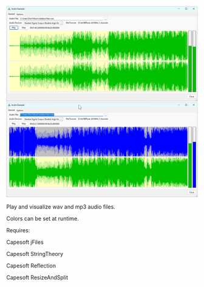 <img src="https://github.com/donridley1972/NetAudioControl/blob/origin/Screenshots/AudioControl1.png" width=900/>

<img src="https://github.com/donridley1972/NetAudioControl/blob/origin/Screenshots/AudioControl2.png" width=900/>

Play and visualize wav and mp3 audio files.

Colors can be set at runtime.

Requires:

Capesoft jFiles


Capesoft StringTheory


Capesoft Reflection


Capesoft ResizeAndSplit
